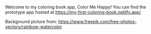 Welcome to my coloring book app, Color Me Happy! You can find the prototype app hosted at https://my-first-coloring-book.netlify.app/ 

Background picture from: https://www.freepik.com/free-photos-vectors/rainbow-watercolor
